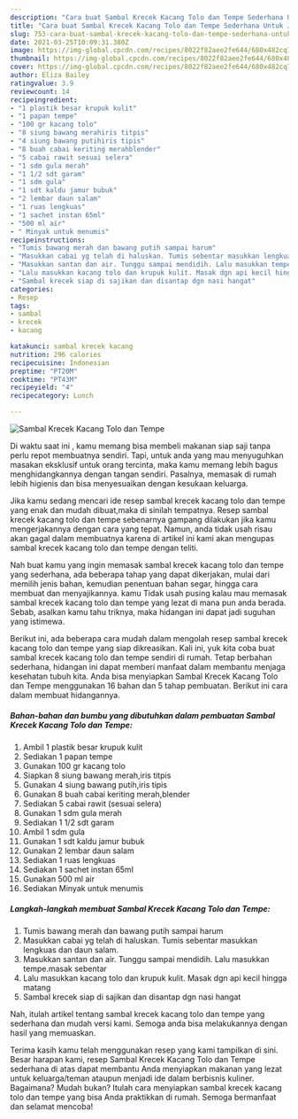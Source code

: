 ```yaml
---
description: "Cara buat Sambal Krecek Kacang Tolo dan Tempe Sederhana Untuk Jualan"
title: "Cara buat Sambal Krecek Kacang Tolo dan Tempe Sederhana Untuk Jualan"
slug: 753-cara-buat-sambal-krecek-kacang-tolo-dan-tempe-sederhana-untuk-jualan
date: 2021-03-25T10:09:31.380Z
image: https://img-global.cpcdn.com/recipes/8022f82aee2fe644/680x482cq70/sambal-krecek-kacang-tolo-dan-tempe-foto-resep-utama.jpg
thumbnail: https://img-global.cpcdn.com/recipes/8022f82aee2fe644/680x482cq70/sambal-krecek-kacang-tolo-dan-tempe-foto-resep-utama.jpg
cover: https://img-global.cpcdn.com/recipes/8022f82aee2fe644/680x482cq70/sambal-krecek-kacang-tolo-dan-tempe-foto-resep-utama.jpg
author: Eliza Bailey
ratingvalue: 3.9
reviewcount: 14
recipeingredient:
- "1 plastik besar krupuk kulit"
- "1 papan tempe"
- "100 gr kacang tolo"
- "8 siung bawang merahiris titpis"
- "4 siung bawang putihiris tipis"
- "8 buah cabai keriting merahblender"
- "5 cabai rawit sesuai selera"
- "1 sdm gula merah"
- "1 1/2 sdt garam"
- "1 sdm gula"
- "1 sdt kaldu jamur bubuk"
- "2 lembar daun salam"
- "1 ruas lengkuas"
- "1 sachet instan 65ml"
- "500 ml air"
- " Minyak untuk menumis"
recipeinstructions:
- "Tumis bawang merah dan bawang putih sampai harum"
- "Masukkan cabai yg telah di haluskan. Tumis sebentar masukkan lengkuas dan daun salam."
- "Masukkan santan dan air. Tunggu sampai mendidih. Lalu masukkan tempe.masak sebentar"
- "Lalu masukkan kacang tolo dan krupuk kulit. Masak dgn api kecil hingga matang"
- "Sambal krecek siap di sajikan dan disantap dgn nasi hangat"
categories:
- Resep
tags:
- sambal
- krecek
- kacang

katakunci: sambal krecek kacang 
nutrition: 296 calories
recipecuisine: Indonesian
preptime: "PT20M"
cooktime: "PT43M"
recipeyield: "4"
recipecategory: Lunch

---
```



![Sambal Krecek Kacang Tolo dan Tempe](https://img-global.cpcdn.com/recipes/8022f82aee2fe644/680x482cq70/sambal-krecek-kacang-tolo-dan-tempe-foto-resep-utama.jpg)

Di waktu  saat ini , kamu memang bisa membeli makanan siap saji tanpa perlu repot membuatnya sendiri. Tapi, untuk anda yang mau menyuguhkan masakan eksklusif untuk orang tercinta, maka kamu memang lebih bagus menghidangkannya dengan tangan sendiri. Pasalnya, memasak di rumah lebih higienis dan bisa menyesuaikan dengan kesukaan keluarga.

Jika kamu sedang mencari ide resep sambal krecek kacang tolo dan tempe yang enak dan mudah dibuat,maka di sinilah tempatnya. Resep sambal krecek kacang tolo dan tempe  sebenarnya gampang dilakukan jika kamu mengerjakannya dengan cara yang tepat. Namun, anda tidak usah risau akan gagal dalam membuatnya 
karena di artikel ini kami akan mengupas sambal krecek kacang tolo dan tempe dengan teliti.  



Nah buat kamu yang ingin memasak sambal krecek kacang tolo dan tempe yang sederhana, ada beberapa tahap yang dapat dikerjakan, mulai dari memilih jenis bahan, kemudian penentuan bahan segar, hingga cara membuat dan menyajikannya. kamu Tidak usah pusing kalau mau memasak sambal krecek kacang tolo dan tempe yang lezat di mana pun anda berada. Sebab, asalkan kamu  tahu triknya, maka hidangan ini dapat jadi suguhan yang istimewa.

Berikut ini, ada beberapa cara mudah dalam mengolah resep sambal krecek kacang tolo dan tempe yang siap dikreasikan. Kali ini, yuk kita coba buat sambal krecek kacang tolo dan tempe sendiri di rumah. Tetap berbahan sederhana, hidangan ini dapat memberi manfaat dalam membantu menjaga kesehatan tubuh kita. Anda bisa menyiapkan Sambal Krecek Kacang Tolo dan Tempe menggunakan 16 bahan dan 5 tahap pembuatan. Berikut ini cara dalam membuat hidangannya.

<!--inarticleads1-->

##### Bahan-bahan dan bumbu yang dibutuhkan dalam pembuatan Sambal Krecek Kacang Tolo dan Tempe:

1. Ambil 1 plastik besar krupuk kulit
1. Sediakan 1 papan tempe
1. Gunakan 100 gr kacang tolo
1. Siapkan 8 siung bawang merah,iris titpis
1. Gunakan 4 siung bawang putih,iris tipis
1. Gunakan 8 buah cabai keriting merah,blender
1. Sediakan 5 cabai rawit (sesuai selera)
1. Gunakan 1 sdm gula merah
1. Sediakan 1 1/2 sdt garam
1. Ambil 1 sdm gula
1. Gunakan 1 sdt kaldu jamur bubuk
1. Gunakan 2 lembar daun salam
1. Sediakan 1 ruas lengkuas
1. Sediakan 1 sachet instan 65ml
1. Gunakan 500 ml air
1. Sediakan  Minyak untuk menumis




<!--inarticleads2-->

##### Langkah-langkah membuat Sambal Krecek Kacang Tolo dan Tempe:

1. Tumis bawang merah dan bawang putih sampai harum
1. Masukkan cabai yg telah di haluskan. Tumis sebentar masukkan lengkuas dan daun salam.
1. Masukkan santan dan air. Tunggu sampai mendidih. Lalu masukkan tempe.masak sebentar
1. Lalu masukkan kacang tolo dan krupuk kulit. Masak dgn api kecil hingga matang
1. Sambal krecek siap di sajikan dan disantap dgn nasi hangat




Nah, itulah artikel tentang  sambal krecek kacang tolo dan tempe  yang sederhana dan mudah versi kami. Semoga anda bisa melakukannya dengan hasil yang memuaskan. 

Terima kasih kamu telah menggunakan resep yang kami tampilkan di sini. Besar harapan kami, resep  Sambal Krecek Kacang Tolo dan Tempe sederhana di atas dapat membantu Anda menyiapkan makanan yang lezat untuk keluarga/teman ataupun menjadi ide dalam berbisnis kuliner. Bagaimana? Mudah bukan? Itulah cara menyiapkan sambal krecek kacang tolo dan tempe yang bisa Anda praktikkan di rumah. Semoga bermanfaat dan selamat mencoba!


